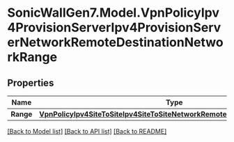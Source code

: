 # SonicWallGen7.Model.VpnPolicyIpv4ProvisionServerIpv4ProvisionServerNetworkRemoteDestinationNetworkRange

## Properties

Name | Type | Description | Notes
------------ | ------------- | ------------- | -------------
**Range** | [**VpnPolicyIpv4SiteToSiteIpv4SiteToSiteNetworkRemoteIkev2IpPoolRangeRange**](VpnPolicyIpv4SiteToSiteIpv4SiteToSiteNetworkRemoteIkev2IpPoolRangeRange.md) |  | [optional] 

[[Back to Model list]](../README.md#documentation-for-models) [[Back to API list]](../README.md#documentation-for-api-endpoints) [[Back to README]](../README.md)

